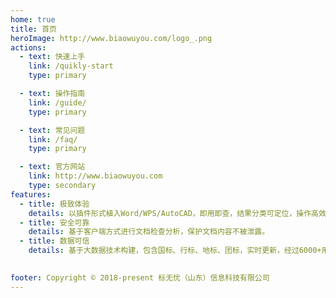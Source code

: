 ```yaml
---
home: true
title: 首页
heroImage: http://www.biaowuyou.com/logo_.png
actions:
  - text: 快速上手
    link: /quikly-start 
    type: primary

  - text: 操作指南
    link: /guide/
    type: primary

  - text: 常见问题
    link: /faq/
    type: primary

  - text: 官方网站
    link: http://www.biaowuyou.com
    type: secondary
features:
  - title: 极致体验
    details: 以插件形式植入Word/WPS/AutoCAD，即用即查，结果分类可定位，操作高效便捷。
  - title: 安全可靠
    details: 基于客户端方式进行文档检查分析，保护文档内容不被泄露。
  - title: 数据可信
    details: 基于大数据技术构建，包含国标、行标、地标、团标，实时更新，经过6000+用户验证。
 

footer: Copyright © 2018-present 标无忧（山东）信息科技有限公司
---
```

 
 
